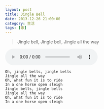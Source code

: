 ```yaml
---
layout: post
title: Jingle Bell
date: 2013-12-26 21:00:00
category: 生活
tags: [歌]
---
```


> Jingle bell, Jingle bell, Jingle all the way

<!--more-->

<audio src="https://github.com/shengbin/storage/raw/refs/heads/main/jingle-bells.mp3" type="audio/mpeg" 
        preload="auto" autoplay="autoplay" controls="controls" loop="loop">
我去，你的浏览器竟然不支持HTML5？！赶紧去下个[真正的浏览器](https://www.google.com/intl/en/chrome/browser/)吧。
</audio>

    Oh, jingle bells, jingle bells
    Jingle all the way
    Oh, what fun it is to ride
    In a one horse open sleigh
    Jingle bells, jingle bells
    Jingle all the way
    Oh, what fun it is to ride
    In a one horse open sleigh